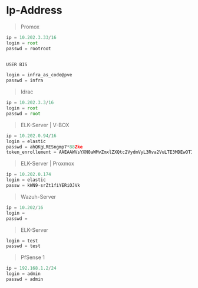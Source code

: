 # Ip-Address

> Promox

```js
ip = 10.202.3.33/16
login = root
passwd = rootroot


USER BIS

login = infra_as_code@pve
passwd = infra
```

> Idrac  

```js
ip = 10.202.3.3/16
login = root
passwd = root
```

> ELK-Server | V-BOX  

```js
ip = 10.202.0.94/16
login = elastic
passwd = ahQKgLRESngmp7*88Zke
token_enrollement = AAEAAWVsYXN0aWMvZmxlZXQtc2VydmVyL3Rva2VuLTE3MDEwOTI1NzE4MTc6dDNDbDBybGFRbTJ0QkNoOU40WldNZw
```

> ELK-Server | Proxmox

```js
ip = 10.202.0.174
login = elastic
passw = kWN9-srZt1fiYERiOJVk
```

> Wazuh-Server  

```js
ip = 10.202/16
login = 
passwd = 
```

> ELK-Server

```js
login = test
passwd = test
```

> PfSense 1

```js
ip = 192.168.1.2/24
login = admin
passwd = admin
```
